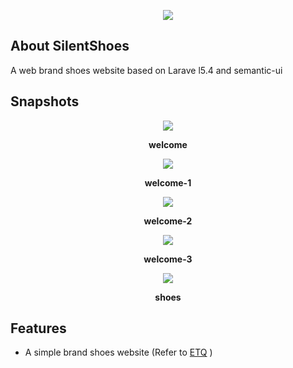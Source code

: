 <p align="center"><img src="http://img2.ph.126.net/YIZyCWYh_GwnTXYCwqnGLg==/6631846219934881916.png"></p>

## About SilentShoes

A web brand shoes website based on Larave
l5.4 and semantic-ui

## Snapshots

<p align="center"><img src="http://img2.ph.126.net/jo51rk4TAQt6xdTA929hoA==/6631955071586039102.png"></p>
<p align="center"><b>welcome</b></p>
<p align="center"><img src="http://img1.ph.126.net/F-FZxBEexPezAuRzY-5lPA==/6632038634469746839.png"></p>
<p align="center"><b>welcome-1</b></p>
<p align="center"><img src="http://img2.ph.126.net/AVK-GtRePquyRkIHzNTZtw==/6632046331051142012.png"></p>
<p align="center"><b>welcome-2</b></p>
<p align="center"><img src="http://img0.ph.126.net/gt8-lZy2q1LJwwcY17UgMQ==/6632227750467052227.png"></p>
<p align="center"><b>welcome-3</b></p>
<p align="center"><img src="http://img2.ph.126.net/u7VGC8J2f3fwBGbqaFdN2A==/6632159580748801154.png"></p>
<p align="center"><b>shoes</b></p>

## Features

 - A simple brand shoes website (Refer to [ETQ](https://www.etq-amsterdam.com/) )
 